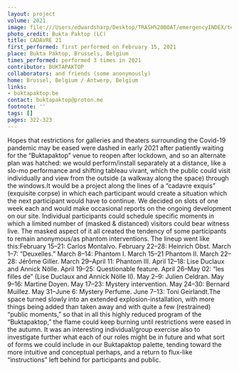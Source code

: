 ```yaml
---
layout: project
volume: 2021
image: file:///Users/edwardsharp/Desktop/TRASH%20BOAT/emergencyINDEX/ten_plus/guts/Links/1663920174380__Cadavre_21--Buktapaktop.jpg
photo_credit: Bukta Paktop (LC)
title: CADAVRE 21
first_performed: first performed on February 15, 2021
place: Bukta Paktop, Brussels, Belgium
times_performed: performed 3 times in 2021
contributor: BUKTAPAKTOP
collaborators: and friends (some anonymously)
home: Brussel, Belgium / Antwerp, Belgium
links:
- buktapaktop.be
contact: buktapaktop@proton.me
footnote: ''
tags: []
pages: 322-323
---
```

Hopes that restrictions for galleries and theaters surrounding the Covid-19 pandemic may be eased were dashed in early 2021 after patiently waiting for the “Buktapaktop” venue to reopen after lockdown, and so an alternate plan was hatched: we would perform/install separately at a distance, like a slo-mo performance and shifting tableau vivant, which the public could visit individually and view from the outside (a walkway along the space) through the windows.It would be a project along the lines of a “cadavre exquis” (exquisite corpse) in which each participant would create a situation which the next participant would have to continue. We decided on slots of one week each and would make occasional reports on the ongoing development on our site. Individual participants could schedule specific moments in which a limited number of (masked & distanced) visitors could bear witness live. The masked aspect of it all created the tendency of some participants to remain anonymous/as phantom interventions. The lineup went like this:February 15–21: Carlos Montalvo. February 22–28: Heinrich Obst. March 1–7: “Deuxelles.” March 8–14: Phantom I. March 15–21 Phantom II. March 22–28: Jérôme Giller. March 29–April 11: Phantom III. April 12–18: Lise Duclaux and Annick Nölle. April 19–25: Questionable feature. April 26–May 02: “les filles de” (Lise Duclaux and Annick Nölle II). May 2–9: Julien Celdran. May 9–16: Martine Doyen. May 17–23: Mystery intervention. May 24–30: Bernard Muillez. May 31–June 6: Mystery Perfume. June 7–13: Toni Geirlandt.The space turned slowly into an extended explosion-installation, with more things being added than taken away and with quite a few (restrained) “public moments,” so that in all this highly reduced program of the “Buktapaktop,” the flame could keep burning until restrictions were eased in the autumn. It was an interesting individual/group exercise also to investigate further what each of our roles might be in future and what sort of forms we could include in our Buktapaktop palette, tending toward the more intuitive and conceptual perhaps, and a return to flux-like “instructions” left behind for participants and public.